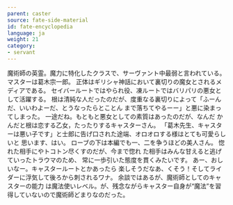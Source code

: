 ```yaml
---
parent: caster
source: fate-side-material
id: fate-encyclopedia
language: ja
weight: 21
category:
- servant
---
```


魔術師の英霊。魔力に特化したクラスで、サーヴァント中最弱と言われている。
マスターは葛木宗一郎。
正体はギリシャ神話において裏切りの魔女とされるメディアである。
セイバールートではやられ役、凍ルートではバリパリの悪女として活躍する。
根は清純な人だったのだが、度重なる裏切りによって「ふーんだ、いいわよーだ、とうなったらとことん まで落ちてやるーー」と悪に染まってしまった。
一途だね。もともと悪女としての素質はあったのだが、なんだ かんだと根は恋する乙女，たったりするキャスターさん。
「葛木先生、キャスターは悪い子です」と士郎に告げ口された途端、オロオロする様はとても可愛らしいと 思います、はい。
ローブの下は本編でも一、二を争うほどの美人さん。
惚れた相手にやトコトン尽くすのだが、今まで惚れ た相手はみんな甘えると逃げていったトラウマのため、 常に一歩引いた態度を貫くみたいです。
あー、おしいなー。キャスタールートとかあったら 楽しそうだなあ、くそう！そしてライダーに浮気して後ろから刺されるワナ。
余談ではあるが、魔術師としてのキャスターの能力 は魔法使いレベル。が、残念ながらキャスター自身が“魔法”を習得していないので魔術師どまりなのだった。
